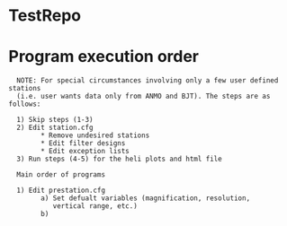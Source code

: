 TestRepo
========
Program execution order
===========================================================

      NOTE: For special circumstances involving only a few user defined stations 
      (i.e. user wants data only from ANMO and BJT). The steps are as follows:
      
      1) Skip steps (1-3)
      2) Edit station.cfg
            * Remove undesired stations
            * Edit filter designs
            * Edit exception lists
      3) Run steps (4-5) for the heli plots and html file

      Main order of programs
      
      1) Edit prestation.cfg
            a) Set defualt variables (magnification, resolution, 
               vertical range, etc.)
            b) 


